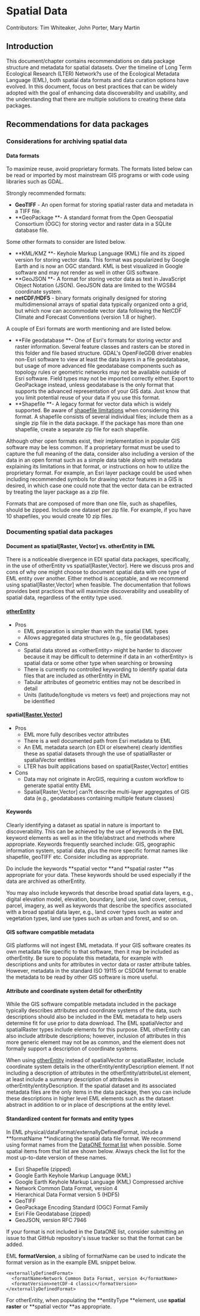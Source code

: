 # Spatial Data

Contributors: Tim Whiteaker, John Porter, Mary Martin


## Introduction

This document/chapter contains recommendations on data package structure and metadata for spatial datasets. Over the timeline of Long Term Ecological Research (LTER) Network?s use of the Ecological Metadata Language (EML), both spatial data formats and data curation options have evolved. In this document, focus on best practices that can be widely adopted with the goal of enhancing data discoverability and usability, and the understanding that there are multiple solutions to creating these data packages.


## Recommendations for data packages


### Considerations for archiving spatial data


#### Data formats

To maximize reuse, avoid proprietary formats. The formats listed below can be read or imported by most mainstream GIS programs or with code using libraries such as GDAL.

Strongly recommended formats:



*   **GeoTIFF** - An open format for storing spatial raster data and metadata in a TIFF file.
*   **GeoPackage **- A standard format from the Open Geospatial Consortium (OGC) for storing vector and raster data in a SQLite database file.

Some other formats to consider are listed below.



*   **KML/KMZ **- Keyhole Markup Language (KML) file and its zipped version for storing vector data. This format was popularized by Google Earth and is now an OGC standard.  KML is best visualized in Google software and may not render as well in other GIS software.
*   **GeoJSON **- A format for storing vector data as text in JavaScript Object Notation (JSON).  GeoJSON data are limited to the WGS84 coordinate system.
*   **netCDF/HDF5** - binary formats originally designed for storing multidimensional arrays of spatial data typically organized onto a grid, but which now can accommodate vector data following the NetCDF Climate and Forecast Conventions (version 1.8 or higher).

A couple of Esri formats are worth mentioning and are listed below.



*   **File geodatabase **- One of Esri's formats for storing vector and raster information. Several feature classes and rasters can be stored in this folder and file based structure. GDAL's OpenFileGDB driver enables non-Esri software to view at least the data layers in a file geodatabase, but usage of more advanced file geodatabase components such as topology rules or geometric networks may not be available outside of Esri software.  Field types may not be imported correctly either.  Export to GeoPackage instead, unless geodatabase is the only format that supports the advanced representation of your GIS data.  Just know that you limit potential reuse of your data if you use this format.
*   **Shapefile **- A legacy format for vector data which is widely supported. Be aware of [shapefile limitations](https://en.wikipedia.org/wiki/Shapefile#Limitations) when considering this format. A shapefile consists of several individual files; include them as a single zip file in the data package. If the package has more than one shapefile, create a separate zip file for each shapefile.

Although other open formats exist, their implementation in popular GIS software may be less common. If a proprietary format must be used to capture the full meaning of the data, consider also including a version of the data in an open format such as a simple data table along with metadata explaining its limitations in that format, or instructions on how to utilize the proprietary format. For example, an Esri layer package could be used when including recommended symbols for drawing vector features in a GIS is desired, in which case one could note that the vector data can be extracted by treating the layer package as a zip file.

Formats that are composed of more than one file, such as shapefiles, should be zipped.  Include one dataset per zip file. For example, if you have 10 shapefiles, you would create 10 zip files.


### Documenting spatial data packages


#### Document as spatial[Raster, Vector] vs. otherEntity in EML

There is a noticeable divergence in EDI spatial data packages, specifically, in the use of otherEntity vs spatial[Raster,Vector]. Here we discuss pros and cons of why one might choose to document spatial data with one type of EML entity over another. Either method is acceptable, and we recommend using spatial[Raster,Vector] when feasible.  The documentation that follows provides best practices that will maximize discoverability and useability of spatial data, regardless of the entity type used.


#### [otherEntity](https://eml.ecoinformatics.org/schema/eml-dataset_xsd.html#DatasetType_otherEntity)



*   Pros
    *   EML preparation is simpler than with the spatial EML types
    *   Allows aggregated data structures (e.g., file geodatabases)
*   Cons
    *   Spatial data stored as &lt;otherEntity> might be harder to discover because it may be difficult to determine if data in an &lt;otherEntity> is spatial data or some other type when searching or browsing
    *   There is currently no controlled keywording to identify spatial data files that are included as otherEntity in EML
    *   Tabular attributes of geometric entities may not be described in detail
    *   Units (latitude/longitude vs meters vs feet) and projections may not be identified


#### spatial[[Raster](https://eml.ecoinformatics.org/schema/eml-dataset_xsd.html#DatasetType_spatialRaster),[Vector](https://eml.ecoinformatics.org/schema/eml-dataset_xsd.html#DatasetType_spatialVector)]



*   Pros
    *   EML more fully describes vector attributes
    *   There is a well documented path from Esri metadata to EML
    *   An EML metadata search (on EDI or elsewhere) clearly identifies these as spatial datasets through the use of spatialRaster or spatialVector entities
    *   LTER has built applications based on spatial[Raster,Vector] entities
*   Cons
    *   Data may not originate in ArcGIS, requiring a custom workflow to generate spatial entity EML
    *   Spatial[Raster,Vector] can?t describe multi-layer aggregates of GIS data (e.g.,  geodatabases containing multiple feature classes)


#### Keywords

Clearly identifying a dataset as spatial in nature is important to discoverability. This can be achieved by the use of keywords in the EML keyword elements as well as in the title/abstract and methods where appropriate. Keywords frequently searched include: GIS, geographic information system, spatial data, plus the more specific format names like shapefile, geoTIFF etc. Consider including as appropriate. 

Do include the keywords **spatial vector **and **spatial raster **as appropriate for your data. These keywords should be used especially if the data are archived as otherEntity.  

You may also include keywords that describe broad spatial data layers, e.g., digital elevation model, elevation, boundary, land use, land cover, census, parcel, imagery, as well as keywords that describe the specifics associated with a broad spatial data layer, e.g., land cover types such as water and vegetation types, land use types such as urban and forest, and so on.


#### GIS software compatible metadata

GIS platforms will not ingest EML metadata.  If your GIS software creates its own metadata file specific to that software, then it may be included as otherEntity.  Be sure to populate this metadata, for example with descriptions and units for attributes in vector data or raster attribute tables. However, metadata in the standard ISO 19115 or CSDGM format to enable the metadata to be read by other GIS software is more useful.


#### Attribute and coordinate system detail for otherEntity

While the GIS software compatible metadata included in the package typically describes attributes and coordinate systems of the data, such descriptions should also be included in the EML metadata to help users determine fit for use prior to data download. The EML spatialVector and spatialRaster types include elements for this purpose. EML otherEntity can also include attribute descriptions; however, inclusion of attributes in this more generic element may not be as common, and the element does not formally support a description of coordinate systems.

When using [otherEntity](https://eml.ecoinformatics.org/schema/eml-dataset_xsd.html#DatasetType_otherEntity) instead of spatialVector or spatialRaster, include coordinate system details in the otherEntity/entityDescription element. If not including a description of attributes in the otherEntity/attributeList element, at least include a summary description of attributes in otherEntity/entityDescription. If the spatial dataset and its associated metadata files are the only items in the data package, then you can include these descriptions in higher level EML elements such as the dataset abstract in addition to or in place of descriptions at the entity level.


#### Standardized content for formats and entity types

In EML physical/dataFormat/externallyDefinedFormat, include a **formatName **indicating the spatial data file format. We recommend using format names from the [DataONE format list](https://cn.dataone.org/cn/v2/formats) when possible.  Some spatial items from that list are shown below. Always check the list for the most up-to-date version of these names.



*   Esri Shapefile (zipped)
*   Google Earth Keyhole Markup Language (KML)
*   Google Earth Keyhole Markup Language (KML) Compressed archive
*   Network Common Data Format, version 4
*   Hierarchical Data Format version 5 (HDF5)
*   GeoTIFF
*   GeoPackage Encoding Standard (OGC) Format Family
*   Esri File Geodatabase (zipped)
*   GeoJSON, version RFC 7946

If your format is not included in the DataONE list, consider submitting an issue to that GitHub repository's issue tracker so that the format can be added.

EML **formatVersion**, a sibling of formatName can be used to indicate the format version as in the example EML snippet below.


```
<externallyDefinedFormat>
  <formatName>Network Common Data Format, version 4</formatName>
  <formatVersion>netCDF-4 classic</formatVersion>
</externallyDefinedFormat>
```


For otherEntity, when populating the **entityType **element, use **spatial raster** or **spatial vector **as appropriate.
